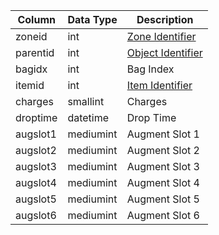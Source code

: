 | Column   | Data Type | Description                                                                         |
| -------- | --------- | ----------------------------------------------------------------------------------- |
| zoneid   | int       | [Zone Identifier](https://eqemu.gitbook.io/server/categories/reference-lists/zones) |
| parentid | int       | [Object Identifier](object.md)                                                      |
| bagidx   | int       | Bag Index                                                                           |
| itemid   | int       | [Item Identifier](items.md)                                                         |
| charges  | smallint  | Charges                                                                             |
| droptime | datetime  | Drop Time                                                                           |
| augslot1 | mediumint | Augment Slot 1                                                                      |
| augslot2 | mediumint | Augment Slot 2                                                                      |
| augslot3 | mediumint | Augment Slot 3                                                                      |
| augslot4 | mediumint | Augment Slot 4                                                                      |
| augslot5 | mediumint | Augment Slot 5                                                                      |
| augslot6 | mediumint | Augment Slot 6                                                                      |